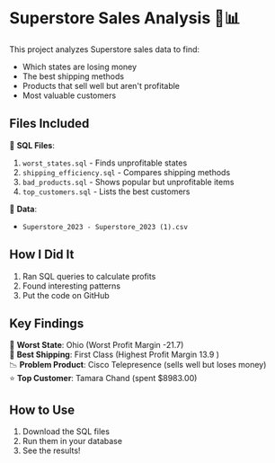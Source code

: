 # Superstore Sales Analysis 🛒📊

This project analyzes Superstore sales data to find:
- Which states are losing money
- The best shipping methods
- Products that sell well but aren't profitable
- Most valuable customers

## Files Included

📂 **SQL Files**:
1. `worst_states.sql` - Finds unprofitable states
2. `shipping_efficiency.sql` - Compares shipping methods
3. `bad_products.sql` - Shows popular but unprofitable items
4. `top_customers.sql` - Lists the best customers

📂 **Data**:
- `Superstore_2023 - Superstore_2023 (1).csv` 

## How I Did It

1. Ran SQL queries to calculate profits
2. Found interesting patterns
3. Put the code on GitHub

## Key Findings

🔴 **Worst State**: Ohio (Worst Profit Margin -21.7)  
🚚 **Best Shipping**: First Class (Highest Profit Margin 13.9 )  
📉 **Problem Product**: Cisco Telepresence (sells well but loses money)  
⭐ **Top Customer**: Tamara Chand (spent $8983.00)

## How to Use

1. Download the SQL files
2. Run them in your database
3. See the results!


